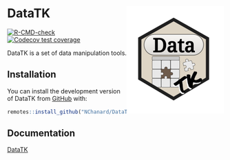 
<!-- README.md is generated from README.Rmd. Please edit that file -->

# DataTK <a href='https://nchanard.github.io/DataTK/'><img src='man/figures/logo.png' align="right" /></a>

<!-- badges: start -->

[![R-CMD-check](https://github.com/NChanard/DataTK/actions/workflows/R-CMD-check.yaml/badge.svg)](https://github.com/NChanard/DataTK/actions/workflows/R-CMD-check.yaml)
[![Codecov test
coverage](https://codecov.io/gh/NChanard/DataTK/branch/master/graph/badge.svg)](https://app.codecov.io/gh/NChanard/DataTK?branch=master)
<!-- badges: end -->

DataTK is a set of data manipulation tools.

## Installation

You can install the development version of DataTK from
[GitHub](https://github.com/) with:

``` r
remotes::install_github("NChanard/DataTK")
```

## Documentation

[DataTK](https://nchanard.github.io/DataTK/)
